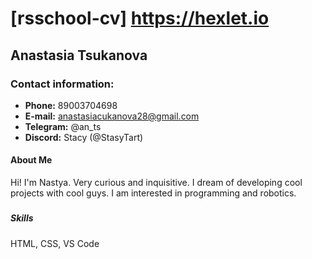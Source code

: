 # <h1>[rsschool-cv] https://hexlet.io
## <h2>__Anastasia Tsukanova__
### <h3>__Contact information:__
* __Phone:__ 89003704698
* __E-mail:__ anastasiacukanova28@gmail.com
* __Telegram:__ @an_ts
* __Discord:__ Stacy (@StasyTart)
#### <h4> __About Me__
Hi! I'm Nastya. Very curious and inquisitive. I dream of developing cool projects with cool guys. I am interested in programming and robotics.
##### <h5>__Skills__
HTML, CSS,
VS Code